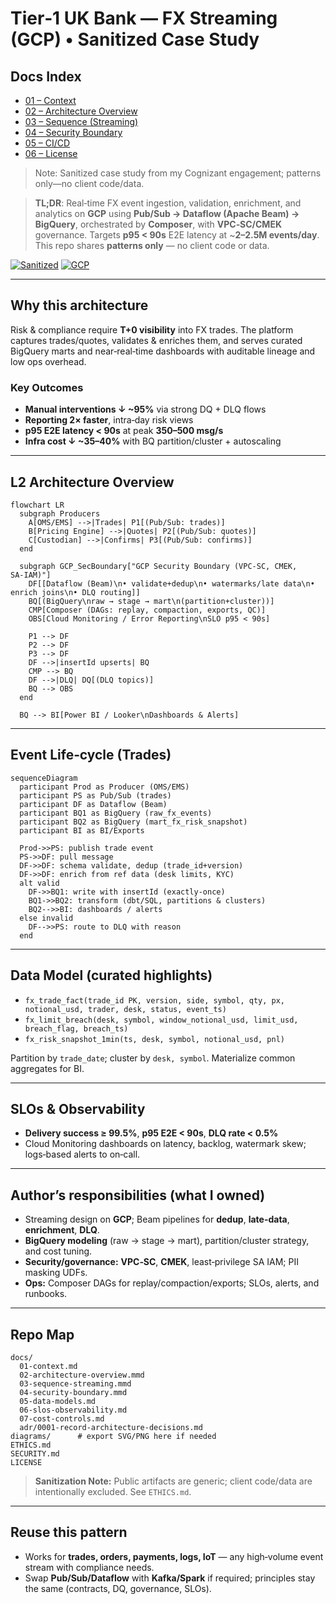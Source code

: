 # Tier‑1 UK Bank — FX Streaming (GCP) • Sanitized Case Study

## Docs Index
- [01 – Context](docs/01-context.md)
- [02 – Architecture Overview](docs/02-architecture-overview.md)
- [03 – Sequence (Streaming)](docs/03-sequence-streaming.md)
- [04 – Security Boundary](docs/04-security-boundary.md)
- [05 – CI/CD](https://github.com/Sahilg135/tier1-uk-bank-fx-streaming-gcp/actions/workflows/ci.yml)
- [06 – License](LICENSE)


> Note: Sanitized case study from my Cognizant engagement; patterns only—no client code/data.

> **TL;DR**: Real‑time FX event ingestion, validation, enrichment, and analytics on **GCP** using **Pub/Sub → Dataflow (Apache Beam) → BigQuery**, orchestrated by **Composer**, with **VPC‑SC/CMEK** governance. Targets **p95 < 90s** E2E latency at ~**2–2.5M events/day**. This repo shares **patterns only** — no client code or data.

[![Sanitized](https://img.shields.io/badge/content-sanitized-green)](#) [![GCP](https://img.shields.io/badge/cloud-GCP-blue)](#)

---

## Why this architecture
Risk & compliance require **T+0 visibility** into FX trades. The platform captures trades/quotes, validates & enriches them, and serves curated BigQuery marts and near‑real‑time dashboards with auditable lineage and low ops overhead.

### Key Outcomes
- **Manual interventions ↓ ~95%** via strong DQ + DLQ flows
- **Reporting 2× faster**, intra‑day risk views
- **p95 E2E latency < 90s** at peak **350–500 msg/s**
- **Infra cost ↓ ~35–40%** with BQ partition/cluster + autoscaling

---

## L2 Architecture Overview
```mermaid
flowchart LR
  subgraph Producers
    A[OMS/EMS] -->|Trades| P1[(Pub/Sub: trades)]
    B[Pricing Engine] -->|Quotes| P2[(Pub/Sub: quotes)]
    C[Custodian] -->|Confirms| P3[(Pub/Sub: confirms)]
  end

  subgraph GCP_SecBoundary["GCP Security Boundary (VPC‑SC, CMEK, SA‑IAM)"]
    DF[[Dataflow (Beam)\n• validate+dedup\n• watermarks/late data\n• enrich joins\n• DLQ routing]]
    BQ[(BigQuery\nraw → stage → mart\n(partition+cluster))]
    CMP[Composer (DAGs: replay, compaction, exports, QC)]
    OBS[Cloud Monitoring / Error Reporting\nSLO p95 < 90s]

    P1 --> DF
    P2 --> DF
    P3 --> DF
    DF -->|insertId upserts| BQ
    CMP --> BQ
    DF -->|DLQ| DQ[(DLQ topics)]
    BQ --> OBS
  end

  BQ --> BI[Power BI / Looker\nDashboards & Alerts]
```

---

## Event Life‑cycle (Trades)
```mermaid
sequenceDiagram
  participant Prod as Producer (OMS/EMS)
  participant PS as Pub/Sub (trades)
  participant DF as Dataflow (Beam)
  participant BQ1 as BigQuery (raw_fx_events)
  participant BQ2 as BigQuery (mart_fx_risk_snapshot)
  participant BI as BI/Exports

  Prod->>PS: publish trade event
  PS->>DF: pull message
  DF->>DF: schema validate, dedup (trade_id+version)
  DF->>DF: enrich from ref data (desk limits, KYC)
  alt valid
    DF->>BQ1: write with insertId (exactly-once)
    BQ1->>BQ2: transform (dbt/SQL, partitions & clusters)
    BQ2-->>BI: dashboards / alerts
  else invalid
    DF-->>PS: route to DLQ with reason
  end
```

---

## Data Model (curated highlights)
- `fx_trade_fact(trade_id PK, version, side, symbol, qty, px, notional_usd, trader, desk, status, event_ts)`
- `fx_limit_breach(desk, symbol, window_notional_usd, limit_usd, breach_flag, breach_ts)`
- `fx_risk_snapshot_1min(ts, desk, symbol, notional_usd, pnl)`

Partition by `trade_date`; cluster by `desk, symbol`. Materialize common aggregates for BI.

---

## SLOs & Observability
- **Delivery success ≥ 99.5%**, **p95 E2E < 90s**, **DLQ rate < 0.5%**
- Cloud Monitoring dashboards on latency, backlog, watermark skew; logs‑based alerts to on‑call.

---

## Author’s responsibilities (what I owned)
- Streaming design on **GCP**; Beam pipelines for **dedup**, **late-data**, **enrichment**, **DLQ**.
- **BigQuery modeling** (raw → stage → mart), partition/cluster strategy, and cost tuning.
- **Security/governance:** **VPC‑SC**, **CMEK**, least‑privilege SA IAM; PII masking UDFs.
- **Ops:** Composer DAGs for replay/compaction/exports; SLOs, alerts, and runbooks.

---

## Repo Map
```
docs/
  01-context.md
  02-architecture-overview.mmd
  03-sequence-streaming.mmd
  04-security-boundary.mmd
  05-data-models.md
  06-slos-observability.md
  07-cost-controls.md
  adr/0001-record-architecture-decisions.md
diagrams/      # export SVG/PNG here if needed
ETHICS.md
SECURITY.md
LICENSE
```

> **Sanitization Note:** Public artifacts are generic; client code/data are intentionally excluded. See `ETHICS.md`.

---

## Reuse this pattern
- Works for **trades, orders, payments, logs, IoT** — any high‑volume event stream with compliance needs.
- Swap **Pub/Sub/Dataflow** with **Kafka/Spark** if required; principles stay the same (contracts, DQ, governance, SLOs).
